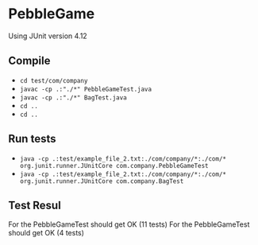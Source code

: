 # PebbleGame
Using JUnit version 4.12

## Compile

* `cd test/com/company`
* `javac -cp .:"./*" PebbleGameTest.java`
* `javac -cp .:"./*" BagTest.java`
* `cd ..`
* `cd ..`

## Run tests

* `java -cp .:test/example_file_2.txt:./com/company/*:./com/* org.junit.runner.JUnitCore com.company.PebbleGameTest`
* `java -cp .:test/example_file_2.txt:./com/company/*:./com/* org.junit.runner.JUnitCore com.company.BagTest`

## Test Resul
For the PebbleGameTest should get OK (11 tests)
For the PebbleGameTest should get OK (4 tests)

